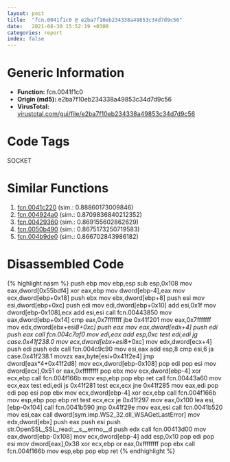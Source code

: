 ```yaml
---
layout: post
title:  "fcn.0041f1c0 @ e2ba7f10eb234338a49853c34d7d9c56"
date:   2021-08-30 15:52:19 +0300
categories: report
index: false
---
```


# Generic Information
- **Function:** fcn.0041f1c0
- **Origin (md5):** e2ba7f10eb234338a49853c34d7d9c56
- **VirusTotal:** [virustotal.com/gui/file/e2ba7f10eb234338a49853c34d7d9c56][virustotal_ref]

# Code Tags
<span class="tag" id="SOCKET">SOCKET</span>


# Similar Functions

1. [fcn.0041c220][similar_1_ref] (sim.: 0.88860173009846)
2. [fcn.004924a0][similar_2_ref] (sim.: 0.8709836840212352)
3. [fcn.00429360][similar_3_ref] (sim.: 0.869155602862629)
4. [fcn.0050b490][similar_4_ref] (sim.: 0.8675173250719583)
5. [fcn.004b9de0][similar_5_ref] (sim.: 0.866702843986182)


# Disassembled Code

{% highlight nasm %}
push ebp
mov ebp,esp
sub esp,0x108
mov eax,dword[0x55bdf4]
xor eax,ebp
mov dword[ebp-4],eax
mov ecx,dword[ebp+0x18]
push ebx
mov ebx,dword[ebp+8]
push esi
mov esi,dword[ebp+0xc]
push edi
mov edi,dword[ebp+0x10]
add esi,0x1f
mov dword[ebp-0x108],ecx
add esi,esi
call fcn.00443850
mov eax,dword[ebp+0x14]
cmp eax,0x7fffffff
jbe 0x41f201
mov eax,0x7fffffff
mov edx,dword[ebx+esi*8+0xc]
push eax
mov eax,dword[edx+4]
push edi
push eax
call fcn.004c7af0
mov edi,eax
add esp,0xc
test edi,edi
jg case.0x41f238.0
mov ecx,dword[ebx+esi*8+0xc]
mov edx,dword[ecx+4]
push edi
push edx
call fcn.004c9c90
mov esi,eax
add esp,8
cmp esi,6
ja case.0x41f238.1
movzx eax,byte[esi+0x41f2e4]
jmp dword[eax*4+0x41f2d8]
mov ecx,dword[ebp-0x108]
pop edi
pop esi
mov dword[ecx],0x51
or eax,0xffffffff
pop ebx
mov ecx,dword[ebp-4]
xor ecx,ebp
call fcn.004f166b
mov esp,ebp
pop ebp
ret 
call fcn.00443a60
mov ecx,eax
test edi,edi
js 0x41f281
test ecx,ecx
jne 0x41f285
mov eax,edi
pop edi
pop esi
pop ebx
mov ecx,dword[ebp-4]
xor ecx,ebp
call fcn.004f166b
mov esp,ebp
pop ebp
ret 
test ecx,ecx
je 0x41f297
mov eax,0x100
lea esi,[ebp-0x104]
call fcn.0041b590
jmp 0x41f29e
mov eax,esi
call fcn.0041b520
mov esi,eax
call dword[sym.imp.WS2_32.dll_WSAGetLastError]
mov edx,dword[ebx]
push eax
push esi
push str.OpenSSL_SSL_read:__s__errno__d
push edx
call fcn.00413d00
mov eax,dword[ebp-0x108]
mov ecx,dword[ebp-4]
add esp,0x10
pop edi
pop esi
mov dword[eax],0x38
xor ecx,ebp
or eax,0xffffffff
pop ebx
call fcn.004f166b
mov esp,ebp
pop ebp
ret 
{% endhighlight %}


[similar_1_ref]: /report/fcn.0041c220@e2ba7f10eb234338a49853c34d7d9c56
[similar_2_ref]: /report/fcn.004924a0@be7fba7cc724acf4ae2900d99e0fc9c3
[similar_3_ref]: /report/fcn.00429360@e2ba7f10eb234338a49853c34d7d9c56
[similar_4_ref]: /report/fcn.0050b490@17d73cbafe6dd96dd6f2291fab06fbb5
[similar_5_ref]: /report/fcn.004b9de0@1160595edb203a63cb2ca3ce2ff04f47
[virustotal_ref]: https://www.virustotal.com/gui/file/e2ba7f10eb234338a49853c34d7d9c56